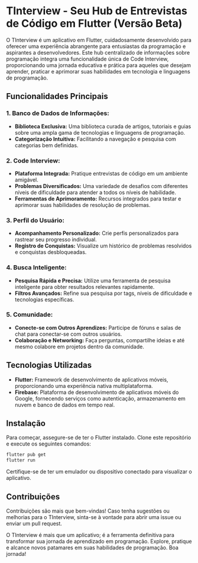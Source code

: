 # TInterview - Seu Hub de Entrevistas de Código em Flutter (Versão Beta)

O TInterview é um aplicativo em Flutter, cuidadosamente desenvolvido para oferecer uma experiência abrangente para entusiastas da programação e aspirantes a desenvolvedores. Este hub centralizado de informações sobre programação integra uma funcionalidade única de Code Interview, proporcionando uma jornada educativa e prática para aqueles que desejam aprender, praticar e aprimorar suas habilidades em tecnologia e linguagens de programação.

## Funcionalidades Principais

### 1. **Banco de Dados de Informações:**
   - **Biblioteca Exclusiva:** Uma biblioteca curada de artigos, tutoriais e guias sobre uma ampla gama de tecnologias e linguagens de programação.
   - **Categorização Intuitiva:** Facilitando a navegação e pesquisa com categorias bem definidas.

### 2. **Code Interview:**
   - **Plataforma Integrada:** Pratique entrevistas de código em um ambiente amigável.
   - **Problemas Diversificados:** Uma variedade de desafios com diferentes níveis de dificuldade para atender a todos os níveis de habilidade.
   - **Ferramentas de Aprimoramento:** Recursos integrados para testar e aprimorar suas habilidades de resolução de problemas.

### 3. **Perfil do Usuário:**
   - **Acompanhamento Personalizado:** Crie perfis personalizados para rastrear seu progresso individual.
   - **Registro de Conquistas:** Visualize um histórico de problemas resolvidos e conquistas desbloqueadas.

### 4. **Busca Inteligente:**
   - **Pesquisa Rápida e Precisa:** Utilize uma ferramenta de pesquisa inteligente para obter resultados relevantes rapidamente.
   - **Filtros Avançados:** Refine sua pesquisa por tags, níveis de dificuldade e tecnologias específicas.

### 5. **Comunidade:**
   - **Conecte-se com Outros Aprendizes:** Participe de fóruns e salas de chat para conectar-se com outros usuários.
   - **Colaboração e Networking:** Faça perguntas, compartilhe ideias e até mesmo colabore em projetos dentro da comunidade.

## Tecnologias Utilizadas

- **Flutter:** Framework de desenvolvimento de aplicativos móveis, proporcionando uma experiência nativa multiplataforma.
- **Firebase:** Plataforma de desenvolvimento de aplicativos móveis do Google, fornecendo serviços como autenticação, armazenamento em nuvem e banco de dados em tempo real.

## Instalação

Para começar, assegure-se de ter o Flutter instalado. Clone este repositório e execute os seguintes comandos:

```bash
flutter pub get
flutter run
```

Certifique-se de ter um emulador ou dispositivo conectado para visualizar o aplicativo.

## Contribuições

Contribuições são mais que bem-vindas! Caso tenha sugestões ou melhorias para o TInterview, sinta-se à vontade para abrir uma issue ou enviar um pull request.



O TInterview é mais que um aplicativo; é a ferramenta definitiva para transformar sua jornada de aprendizado em programação. Explore, pratique e alcance novos patamares em suas habilidades de programação. Boa jornada!
